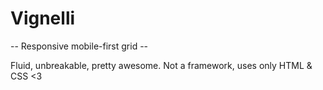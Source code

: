 # Vignelli

-- Responsive mobile-first grid --

Fluid, unbreakable, pretty awesome.
Not a framework, uses only HTML &amp; CSS &lt;3
